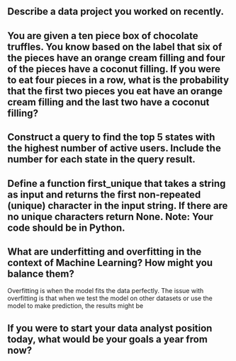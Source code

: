 ## Describe a data project you worked on recently.

## You are given a ten piece box of chocolate truffles. You know based on the label that six of the pieces have an orange cream filling and four of the pieces have a coconut filling. If you were to eat four pieces in a row, what is the probability that the first two pieces you eat have an orange cream filling and the last two have a coconut filling?

## Construct a query to find the top 5 states with the highest number of active users. Include the number for each state in the query result.

## Define a function first_unique that takes a string as input and returns the first non-repeated (unique) character in the input string. If there are no unique characters return None. Note: Your code should be in Python.

## What are underfitting and overfitting in the context of Machine Learning? How might you balance them?
Overfitting is when the model fits the data perfectly. The issue with overfitting is that when we test the model on other datasets or use the model to make prediction, the results might be

## If you were to start your data analyst position today, what would be your goals a year from now?
